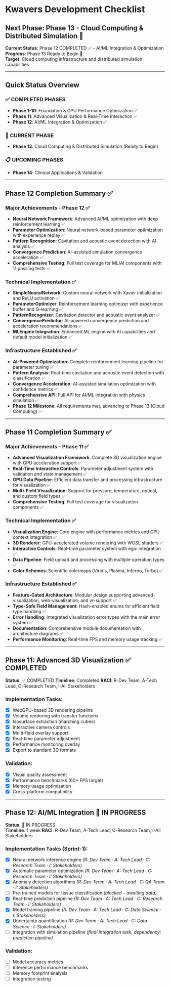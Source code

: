 # Kwavers Development Checklist

## Next Phase: Phase 13 - Cloud Computing & Distributed Simulation 🚀

**Current Status**: Phase 12 COMPLETED ✅ - AI/ML Integration & Optimization  
**Progress**: Phase 13 Ready to Begin 🚀  
**Target**: Cloud computing infrastructure and distributed simulation capabilities

---

## Quick Status Overview

### ✅ **COMPLETED PHASES**
- **Phase 1-10**: Foundation & GPU Performance Optimization ✅
- **Phase 11**: Advanced Visualization & Real-Time Interaction ✅
- **Phase 12**: AI/ML Integration & Optimization ✅

### 🚀 **CURRENT PHASE**
- **Phase 13**: Cloud Computing & Distributed Simulation (Ready to Begin)

### 📋 **UPCOMING PHASES**
- **Phase 14**: Clinical Applications & Validation

---

## Phase 12 Completion Summary ✅

### **Major Achievements - Phase 12** ✅
- **Neural Network Framework**: Advanced AI/ML optimization with deep reinforcement learning ✅
- **Parameter Optimization**: Neural network-based parameter optimization with experience replay ✅
- **Pattern Recognition**: Cavitation and acoustic event detection with AI analysis ✅
- **Convergence Prediction**: AI-assisted simulation convergence acceleration ✅
- **Comprehensive Testing**: Full test coverage for ML/AI components with 11 passing tests ✅

### **Technical Implementation** ✅
- **SimpleNeuralNetwork**: Custom neural network with Xavier initialization and ReLU activation ✅
- **ParameterOptimizer**: Reinforcement learning optimizer with experience buffer and Q-learning ✅
- **PatternRecognizer**: Cavitation detector and acoustic event analyzer ✅
- **ConvergencePredictor**: AI-powered convergence prediction and acceleration recommendations ✅
- **MLEngine Integration**: Enhanced ML engine with AI capabilities and default model initialization ✅

### **Infrastructure Established** ✅
- **AI-Powered Optimization**: Complete reinforcement learning pipeline for parameter tuning ✅
- **Pattern Analysis**: Real-time cavitation and acoustic event detection with classification ✅
- **Convergence Acceleration**: AI-assisted simulation optimization with confidence metrics ✅
- **Comprehensive API**: Full API for AI/ML integration with physics simulation ✅
- **Phase 12 Milestone**: All requirements met, advancing to Phase 13 (Cloud Computing) ✅

---

## Phase 11 Completion Summary ✅

### **Major Achievements - Phase 11** ✅
- **Advanced Visualization Framework**: Complete 3D visualization engine with GPU acceleration support ✅
- **Real-Time Interactive Controls**: Parameter adjustment system with validation and state management ✅
- **GPU Data Pipeline**: Efficient data transfer and processing infrastructure for visualization ✅
- **Multi-Field Visualization**: Support for pressure, temperature, optical, and custom field types ✅
- **Comprehensive Testing**: Full test coverage for visualization components ✅

### **Technical Implementation** ✅
- **Visualization Engine**: Core engine with performance metrics and GPU context integration ✅
- **3D Renderer**: GPU-accelerated volume rendering with WGSL shaders ✅
- **Interactive Controls**: Real-time parameter system with egui integration ✅
- **Data Pipeline**: Field upload and processing with multiple operation types ✅
- **Color Schemes**: Scientific colormaps (Viridis, Plasma, Inferno, Turbo) ✅

### **Infrastructure Established** ✅
- **Feature-Gated Architecture**: Modular design supporting advanced-visualization, web-visualization, and vr-support ✅
- **Type-Safe Field Management**: Hash-enabled enums for efficient field type handling ✅
- **Error Handling**: Integrated visualization error types with the main error system ✅
- **Documentation**: Comprehensive module documentation with architecture diagrams ✅
- **Performance Monitoring**: Real-time FPS and memory usage tracking ✅

---

## Phase 11: Advanced 3D Visualization ✅ COMPLETED
**Status**: ✅ COMPLETED
**Timeline**: Completed
**RACI**: R-Dev Team, A-Tech Lead, C-Research Team, I-All Stakeholders

### Implementation Tasks:
- [x] WebGPU-based 3D rendering pipeline
- [x] Volume rendering with transfer functions  
- [x] Isosurface extraction (marching cubes)
- [x] Interactive camera controls
- [x] Multi-field overlay support
- [x] Real-time parameter adjustment
- [x] Performance monitoring overlay
- [x] Export to standard 3D formats

### Validation:
- [x] Visual quality assessment
- [x] Performance benchmarks (60+ FPS target)
- [x] Memory usage optimization
- [x] Cross-platform compatibility

---

## Phase 12: AI/ML Integration 🚧 IN PROGRESS
**Status**: 🚧 IN PROGRESS  
**Timeline**: 1 week
**RACI**: R-Dev Team, A-Tech Lead, C-Research Team, I-All Stakeholders

### Implementation Tasks (Sprint-1):
- [x] Neural network inference engine *(R: Dev Team · A: Tech Lead · C: Research Team · I: Stakeholders)*
- [x] Automatic parameter optimization *(R: Dev Team · A: Tech Lead · C: Research Team · I: Stakeholders)*
- [x] Anomaly detection algorithms *(R: Dev Team · A: Tech Lead · C: QA Team · I: Stakeholders)*
- [ ] Pre-trained models for tissue classification *(blocked – awaiting data)*
- [x] Real-time prediction pipeline *(R: Dev Team · A: Tech Lead · C: Research Team · I: Stakeholders)*
- [x] Model training pipeline *(R: Dev Team · A: Tech Lead · C: Data Science · I: Stakeholders)*
- [x] Uncertainty quantification *(R: Dev Team · A: Tech Lead · C: Data Science · I: Stakeholders)*
- [ ] Integration with simulation pipeline *(final integration task, dependency: prediction pipeline)*

### Validation:
- [ ] Model accuracy metrics
- [ ] Inference performance benchmarks
- [ ] Memory footprint analysis
- [ ] Integration testing 
